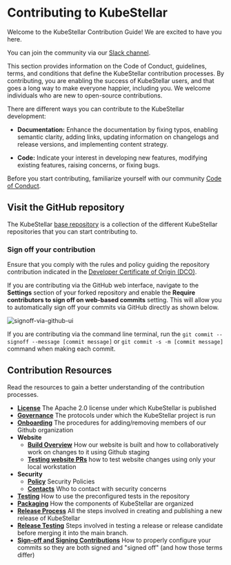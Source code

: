 # Contributing to KubeStellar
Welcome to the KubeStellar Contribution Guide! We are excited to have you here. 

You can join the community via our [Slack channel](https://kubernetes.slack.com/archives/C058SUSL5AA/).

This section provides information on the Code of Conduct, guidelines, terms, and conditions that define the KubeStellar contribution processes. By contributing, you are enabling the success of KubeStellar users, and that goes a long way to make everyone happier, including you. We welcome individuals who are new to open-source contributions.

There are different ways you can contribute to the KubeStellar development:

- **Documentation:** Enhance the documentation by fixing typos, enabling semantic clarity, adding links, updating information on changelogs and release versions, and implementing content strategy.
  
- **Code:** Indicate your interest in developing new features, modifying existing features, raising concerns, or fixing bugs.

Before you start contributing, familiarize yourself with our community [Code of Conduct](../contribution-guidelines/coc-inc.md).

## Visit the GitHub repository

The KubeStellar [base repository](https://github.com/kubestellar) is a collection of the different KubeStellar repositories that you can start contributing to.

### Sign off your contribution

Ensure that you comply with the rules and policy guiding the repository contribution indicated in the [Developer Certificate of Origin (DCO)](). 

If you are contributing via the GitHub web interface, navigate to the **Settings** section of your forked repository and enable the **Require contributors to sign off on web-based commits** setting. This will allow you to automatically sign off your commits via GitHub directly as shown below.

![signoff-via-github-ui](https://github.com/user-attachments/assets/ddfd3988-142e-4380-a738-1a767b1aaba6)

If you are contributing via the command line terminal, run the `git commit --signoff --message [commit message]` or `git commit -s -m [commit message]` command when making each commit.



## Contribution Resources

Read the resources to gain a better understanding of the contribution processes.

- **[License](../contribution-guidelines/license-inc.md)** The Apache 2.0 license under which KubeStellar is published
- **[Governance](../contribution-guidelines/governance-inc.md)** The protocols under which the KubeStellar project is run
- **[Onboarding](../contribution-guidelines/onboarding-inc.md)** The procedures for adding/removing members of our Github organization
- **Website**
    - **[Build Overview](../contribution-guidelines/operations/document-management.md)** How our website is built and how to collaboratively work on changes to it using Github staging
    - **[Testing website PRs](../contribution-guidelines/operations/testing-doc-prs.md)** how to test website changes using only your local workstation
- **Security**
    - **[Policy](../contribution-guidelines/security/security-inc.md)** Security Policies
    - **[Contacts](../contribution-guidelines/security/security_contacts-inc.md)** Who to contact with security concerns
- **[Testing](testing.md)** How to use the preconfigured tests in the repository
- **[Packaging](packaging.md)** How the components of KubeStellar are organized
- **[Release Process](release.md)** All the steps involved in creating and publishing a new release of KubeStellar
- **[Release Testing](release-testing.md)** Steps involved in testing a release or release candidate before merging it into the main branch.
- **[Sign-off and Signing Contributions](pr-signoff.md)** How to properly configure your commits so they are both signed and "signed off" (and how those terms differ)

